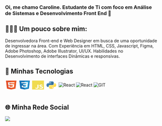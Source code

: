  ### Oi, me chamo Caroline. Estudante de Ti com foco em Análise de Sistemas e Desenvolvimento Front End 👋

## 👩🏾‍💻 Um pouco sobre mim:
<div>
  <p>
    Desenvolvedora Front-end e Web Designer em busca de uma oportunidade de ingressar na área. 
  Com Experiência em HTML, CSS, Javascript, Figma, Adobe Photoshop, Adobe Illustrator, UI/UX. Habilidades no Desenvolvimento de
  interfaces Dinâmicas e responsivas.
  </p>
</div>

## 🚀 Minhas Tecnologias  
  
<div style="display: inline_block">
 
  <img align="center" alt="HTML" height="30" width="40" src="https://raw.githubusercontent.com/devicons/devicon/master/icons/html5/html5-original.svg">
  <img align="center" alt="CSS" height="30" width="40" src="https://raw.githubusercontent.com/devicons/devicon/master/icons/css3/css3-original.svg">
  <img align="center" alt="JavaScript" height="30" width="40" src="https://raw.githubusercontent.com/devicons/devicon/master/icons/javascript/javascript-plain.svg">
  <img align="center" alt="Python" height="30" width="40" src="https://raw.githubusercontent.com/devicons/devicon/master/icons/python/python-original.svg">
  <img align="center" alt="React" height="30" width="40"  src="https://cdn.jsdelivr.net/gh/devicons/devicon@latest/icons/react/react-original.svg" />
  <img align="center" alt="React" height="30" width="40" src="https://cdn.jsdelivr.net/gh/devicons/devicon@latest/icons/typescript/typescript-original.svg" />
          
  <img align="center" alt="GIT" height="40" width="50"  src="https://cdn.jsdelivr.net/gh/devicons/devicon@latest/icons/git/git-plain-wordmark.svg" />
           
</div><br>

## 🌐 Minha Rede Social
  
<div> 
 
  <a href=www.linkedin.com/in/caroline-castilho-santos- target="_blank"><img src="https://img.shields.io/badge/-LinkedIn-%230077B5?style=for-the-badge&logo=linkedin&logoColor=white" target="_blank"></a> 
</div>


